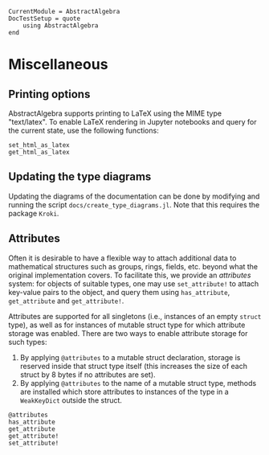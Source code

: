 ```@meta
CurrentModule = AbstractAlgebra
DocTestSetup = quote
    using AbstractAlgebra
end
```

# Miscellaneous

## Printing options

AbstractAlgebra supports printing to LaTeX using the MIME type "text/latex". To
enable LaTeX rendering in Jupyter notebooks and query for the current state,
use the following functions:

```@docs
set_html_as_latex
get_html_as_latex
```

## Updating the type diagrams

Updating the diagrams of the documentation can be done by modifying and running
the script `docs/create_type_diagrams.jl`. Note that this requires the package `Kroki`.


## Attributes

Often it is desirable to have a flexible way to attach additional data to
mathematical structures such as groups, rings, fields, etc. beyond what the
original implementation covers. To facilitate this, we provide an *attributes*
system: for objects of suitable types, one may use `set_attribute!` to attach
key-value pairs to the object, and query them using `has_attribute`,
`get_attribute` and `get_attribute!`.

Attributes are supported for all singletons (i.e., instances of an empty
`struct` type), as well as for instances of mutable struct type for which
attribute storage was enabled. There are two ways to enable attribute storage
for such types:

1. By applying `@attributes` to a mutable struct declaration, storage is
   reserved inside that struct type itself (this increases the size of each
   struct by 8 bytes if no attributes are set).
2. By applying `@attributes` to the name of a mutable struct type, methods are
   installed which store attributes to instances of the type in a
   `WeakKeyDict` outside the struct.

```@docs
@attributes
has_attribute
get_attribute
get_attribute!
set_attribute!
```

